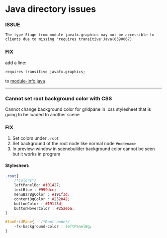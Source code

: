 # Java directory issues

	
### ISSUE 

```
The type Stage from module javafx.graphics may not be accessible to clients due to missing 'requires transitive'Java(8390067)
```
### FIX 
add a line:
```
requires transitive javafx.graphics;
```
to [module-info.java](module-info.java)

---
### Cannot set root background color with CSS
Cannot change background color for gridpane in .css stylesheet that is going to be loaded to another scene

### FIX
1. Set colors under `.root`
2. Set background of the root node like normal node `#nodename`
3. In preview-window in scenebuilder background color cannot be seen but it works in program

#### Stylesheet:

```css
.root{
    /*Colors*/
    leftPanelBg: #101427;
    textBlue : #999dcc;
    menuBarBgColor : #191f3d;
    contentBgColor : #252842;   
    buttonColor : #191f3d;
    buttonHoverColor : #252e5a; 
}

#fanGridPane{   /*Root node*/
    -fx-background-color : leftPanelBg;  
}
```